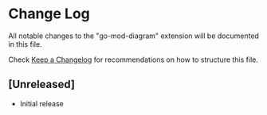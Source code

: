 # Change Log

All notable changes to the "go-mod-diagram" extension will be documented in this file.

Check [Keep a Changelog](http://keepachangelog.com/) for recommendations on how to structure this file.

## [Unreleased]

- Initial release